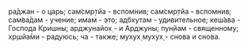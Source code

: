 ра̄джан - о царь; сам̇смр̣тйа - вспомнив; сам̇смр̣тйа - вспомнив; сам̇ва̄дам - учение; имам - это; адбхутам - удивительное; кеш́ава - Господа Кришны; арджунайох̣ - и Арджуны; пун̣йам - священному; хр̣шйа̄ми - радуюсь; ча - также; мухух̣ мухух̣ - снова и снова.